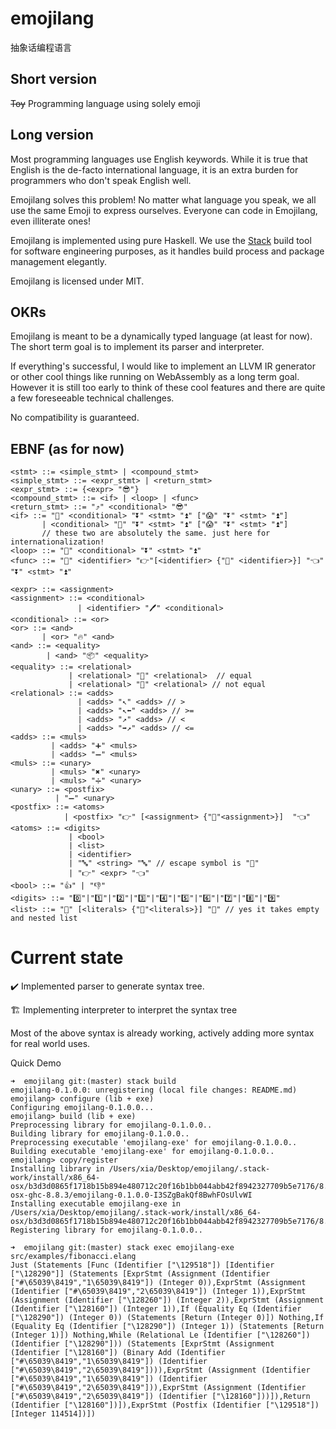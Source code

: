 # emojilang
抽象话编程语言

## Short version

~~Toy~~ Programming language using solely emoji

## Long version

Most programming languages use English keywords. While it is true that English is the de-facto international language, it is an extra burden for programmers who don't speak English well.

Emojilang solves this problem! No matter what language you speak, we all use  the same Emoji to express ourselves. Everyone can code in Emojilang, even illiterate ones!

Emojilang is implemented using pure Haskell. We use the [Stack](https://github.com/commercialhaskell/stack) build tool for software engineering purposes, as it handles build process and package management elegantly.

Emojilang is licensed under MIT.

## OKRs
Emojilang is meant to be a dynamically typed language (at least for now). The short term goal is to implement its parser and interpreter.

If everything's successful, I would like to implement an LLVM IR generator or other cool things like running on WebAssembly as a long term goal. However it is still too early to think of these cool features and there are quite a few foreseeable technical challenges.

No compatibility is guaranteed.

## EBNF (as for now)
```
<stmt> ::= <simple_stmt> | <compound_stmt>
<simple_stmt> ::= <expr_stmt> | <return_stmt>
<expr_stmt> ::= {<expr> "😎"}
<compound_stmt> ::= <if> | <loop> | <func>
<return_stmt> ::= "⤴️" <conditional> "😎"
<if> ::= "🤔" <conditional> "⏬" <stmt> "⏫" ["😱" "⏬" <stmt> "⏫"]
       | <conditional> "🐴" "⏬" <stmt> "⏫" ["😱" "⏬" <stmt> "⏫"]
       // these two are absolutely the same. just here for internationalization!
<loop> ::= "🔁" <conditional> "⏬" <stmt> "⏫"
<func> ::= "🔣" <identifier> "👉"[<identifier> {"🔨" <identifier>}] "👈" "⏬" <stmt> "⏫"

<expr> ::= <assignment>
<assignment> ::= <conditional>
               | <identifier> "️🖊️" <conditional>
<conditional> ::= <or>
<or> ::= <and> 
       | <or> "🔥" <and>
<and> ::= <equality>
        | <and> "📦" <equality>
<equality> ::= <relational> 
             | <relational> "🙆" <relational>  // equal
             | <relational> "🙅" <relational> // not equal
<relational> ::= <adds>
               | <adds> "↖️" <adds> // >
               | <adds> "↖️⬅️" <adds> // >=
               | <adds> "↗️" <adds> // <
               | <adds> "➡️↗️" <adds> // <=
<adds> ::= <muls>
         | <adds> "➕" <muls>
         | <adds> "➖" <muls>
<muls> ::= <unary>
         | <muls> "✖️" <unary> 
         | <muls> "➗" <unary>
<unary> ::= <postfix>
          | "➖" <unary>
<postfix> ::= <atoms>
            | <postfix> "👉" [<assignment> {"🔨"<assignment>}]  "👈"
<atoms> ::= <digits>
             | <bool>
             | <list>
             | <identifier>
             | "🔤" <string> "🔤" // escape symbol is "📌"
             | "👉" <expr> "👈"
<bool> ::= "👍" | "👎"
<digits> ::= "0️⃣"|"1️⃣"|"2️⃣"|"3️⃣"|"4️⃣"|"5️⃣"|"6️⃣"|"7️⃣"|"8️⃣"|"9️⃣"
<list> ::= "🤜" [<literals> {"🔨"<literals>}] "🤛" // yes it takes empty and nested list
```

# Current state
✔️ Implemented parser to generate syntax tree.

🏗️ Implementing interpreter to interpret the syntax tree

Most of the above syntax is already working, actively adding more syntax for real world uses.

Quick Demo
```
➜  emojilang git:(master) stack build
emojilang-0.1.0.0: unregistering (local file changes: README.md)
emojilang> configure (lib + exe)
Configuring emojilang-0.1.0.0...
emojilang> build (lib + exe)
Preprocessing library for emojilang-0.1.0.0..
Building library for emojilang-0.1.0.0..
Preprocessing executable 'emojilang-exe' for emojilang-0.1.0.0..
Building executable 'emojilang-exe' for emojilang-0.1.0.0..
emojilang> copy/register
Installing library in /Users/xia/Desktop/emojilang/.stack-work/install/x86_64-osx/b3d3d0865f1718b15b894e480712c20f16b1bb044abb42f8942327709b5e7176/8.8.3/lib/x86_64-osx-ghc-8.8.3/emojilang-0.1.0.0-I3SZgBakQf8BwhFOsUlvWI
Installing executable emojilang-exe in /Users/xia/Desktop/emojilang/.stack-work/install/x86_64-osx/b3d3d0865f1718b15b894e480712c20f16b1bb044abb42f8942327709b5e7176/8.8.3/bin
Registering library for emojilang-0.1.0.0..

➜  emojilang git:(master) stack exec emojilang-exe src/examples/fibonacci.elang
Just (Statements [Func (Identifier ["\129518"]) [Identifier ["\128290"]] (Statements [ExprStmt (Assignment (Identifier ["#\65039\8419","1\65039\8419"]) (Integer 0)),ExprStmt (Assignment (Identifier ["#\65039\8419","2\65039\8419"]) (Integer 1)),ExprStmt (Assignment (Identifier ["\128260"]) (Integer 2)),ExprStmt (Assignment (Identifier ["\128160"]) (Integer 1)),If (Equality Eq (Identifier ["\128290"]) (Integer 0)) (Statements [Return (Integer 0)]) Nothing,If (Equality Eq (Identifier ["\128290"]) (Integer 1)) (Statements [Return (Integer 1)]) Nothing,While (Relational Le (Identifier ["\128260"]) (Identifier ["\128290"])) (Statements [ExprStmt (Assignment (Identifier ["\128160"]) (Binary Add (Identifier ["#\65039\8419","1\65039\8419"]) (Identifier ["#\65039\8419","2\65039\8419"]))),ExprStmt (Assignment (Identifier ["#\65039\8419","1\65039\8419"]) (Identifier ["#\65039\8419","2\65039\8419"])),ExprStmt (Assignment (Identifier ["#\65039\8419","2\65039\8419"]) (Identifier ["\128160"]))]),Return (Identifier ["\128160"])]),ExprStmt (Postfix (Identifier ["\129518"]) [Integer 114514])])
```
